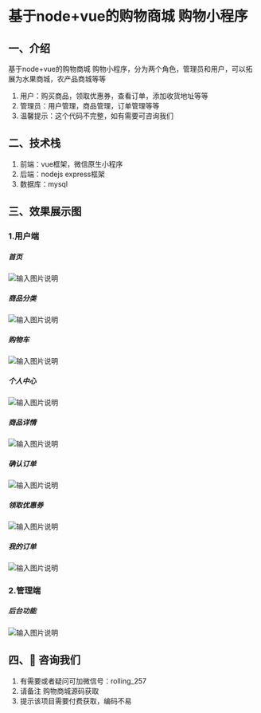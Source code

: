 # 基于node+vue的购物商城 购物小程序

## 一、介绍
 基于node+vue的购物商城 购物小程序，分为两个角色，管理员和用户，可以拓展为水果商城，农产品商城等等
 1. 用户：购买商品，领取优惠券，查看订单，添加收货地址等等
 2. 管理员：用户管理，商品管理，订单管理等等
 3. 温馨提示：这个代码不完整，如有需要可咨询我们
## 二、技术栈
1.  前端：vue框架，微信原生小程序
2.  后端：nodejs express框架
3.  数据库：mysql

## 三、效果展示图
### 1.用户端
##### 首页
![输入图片说明](./preview/1.jpg)
##### 商品分类
![输入图片说明](./preview/2.jpg)
##### 购物车
![输入图片说明](./preview/3.jpg)
##### 个人中心
![输入图片说明](./preview/4.jpg)
##### 商品详情
![输入图片说明](./preview/5.jpg)
##### 确认订单
![输入图片说明](./preview/6.jpg)
##### 领取优惠券
![输入图片说明](./preview/7.jpg)
##### 我的订单
![输入图片说明](./preview/8.jpg)
### 2.管理端

##### 后台功能
![输入图片说明](./preview/9.jpg)

## 四、🚀 咨询我们
1.  有需要或者疑问可加微信号：rolling_257
2.  请备注 购物商城源码获取
3.  提示该项目需要付费获取，编码不易
